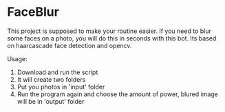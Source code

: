 # FaceBlur

This project is supposed to make your routine easier. If you need to blur some faces on a photo, you will do this in seconds with this bot. 
Its based on haarcascade face detection and opencv.


Usage:
1. Download and run the script
2. It will create two folders
3. Put you photos in 'input' folder
4. Run the program again and choose the amount of power, blured image will be in 'output' folder
